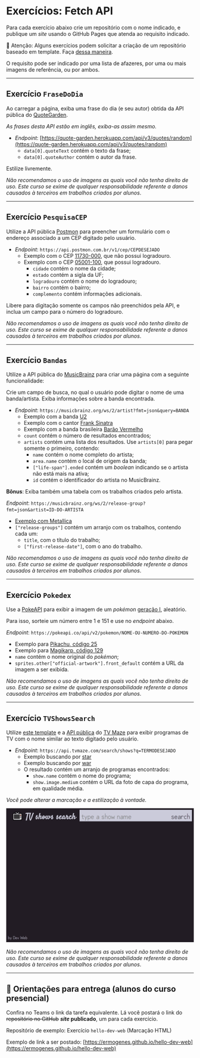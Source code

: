 # Exercícios: Fetch API

Para cada exercício abaixo crie um repositório com o nome indicado, e publique um _site_ usando o GitHub Pages que atenda ao requisito indicado.

👀 Atenção: Alguns exercícios podem solicitar a criação de um repositório baseado em template. Faça [dessa maneira](https://github.com/ermogenes/aulas-programacao-web/blob/master/content/github-template.md).

O requisito pode ser indicado por uma lista de afazeres, por uma ou mais imagens de referência, ou por ambos.

---

## Exercício `FraseDoDia`

Ao carregar a página, exiba uma frase do dia (e seu autor) obtida da API pública do [QuoteGarden](https://pprathameshmore.github.io/QuoteGarden/).

_As frases desta API estão em inglês, exiba-as assim mesmo._

- _Endpoint_: [https://quote-garden.herokuapp.com/api/v3/quotes/random](https://quote-garden.herokuapp.com/api/v3/quotes/random)
  - `data[0].quoteText` contém o texto da frase;
  - `data[0].quoteAuthor` contém o autor da frase.

Estilize livremente.

_Não recomendamos o uso de imagens as quais você não tenha direito de uso. Este curso se exime de qualquer responsabilidade referente a danos causados à terceiros em trabalhos criados por alunos_.

---

## Exercício `PesquisaCEP`

Utilize a API pública [Postmon](https://postmon.com.br/) para preencher um formulário com o endereço associado a um CEP digitado pelo usuário.

- _Endpoint_: `https://api.postmon.com.br/v1/cep/CEPDESEJADO`
  - Exemplo com o CEP [11730-000](https://api.postmon.com.br/v1/cep/11730000), que não possui logradouro.
  - Exemplo com o CEP [05001-100](https://api.postmon.com.br/v1/cep/05001100), que possui logradouro.
    - `cidade` contém o nome da cidade;
    - `estado` contém a sigla da UF;
    - `logradouro` contém o nome do logradouro;
    - `bairro` contém o bairro;
    - `complemento` contém informações adicionais.

Libere para digitação somente os campos não preenchidos pela API, e inclua um campo para o número do logradouro.

_Não recomendamos o uso de imagens as quais você não tenha direito de uso. Este curso se exime de qualquer responsabilidade referente a danos causados à terceiros em trabalhos criados por alunos_.

---

## Exercício `Bandas`

Utilize a API pública do [MusicBrainz](https://musicbrainz.org/doc/MusicBrainz_API) para criar uma página com a seguinte funcionalidade:

Crie um campo de busca, no qual o usuário pode digitar o nome de uma banda/artista. Exiba informações sobre a banda encontrada.

- _Endpoint_: `https://musicbrainz.org/ws/2/artist?fmt=json&query=BANDA`
  - Exemplo com a banda [U2](https://musicbrainz.org/ws/2/artist?fmt=json&query=u2)
  - Exemplo com o cantor [Frank Sinatra](https://musicbrainz.org/ws/2/artist?fmt=json&query=frank%20sinatra)
  - Exemplo com a banda brasileira [Barão Vermelho](https://musicbrainz.org/ws/2/artist?fmt=json&query=Bar%C3%A3o%20Vermelho)
  - `count` contém o número de resultados encontrados;
  - `artists` contém uma lista dos resultados. Use `artists[0]` para pegar somente o primeiro, contendo:
    - `name` contém o nome completo do artista;
    - `area.name` contém o local de origem da banda;
    - `["life-span"].ended` contém um _boolean_ indicando se o artista não está mais na ativa;
    - `id` contém o identificador do artista no MusicBrainz.

**Bônus**: Exiba também uma tabela com os trabalhos criados pelo artista.

_Endpoint_: `https://musicbrainz.org/ws/2/release-group?fmt=json&artist=ID-DO-ARTISTA`
  - [Exemplo com Metallica](https://musicbrainz.org/ws/2/release-group?fmt=json&artist=65f4f0c5-ef9e-490c-aee3-909e7ae6b2ab)
  - `["release-groups"]` contém um arranjo com os trabalhos, contendo cada um:
    - `title`, com o título do trabalho;
    - `["first-release-date"]`, com o ano do trabalho.

_Não recomendamos o uso de imagens as quais você não tenha direito de uso. Este curso se exime de qualquer responsabilidade referente a danos causados à terceiros em trabalhos criados por alunos_.

---

## Exercício `Pokedex`

Use a [PokeAPI](https://pokeapi.co/) para exibir a imagem de um _pokémon_ [geração I](https://pt.wikipedia.org/wiki/Lista_de_Pok%C3%A9mon_da_gera%C3%A7%C3%A3o_I), aleatório.

Para isso, sorteie um número entre 1 e 151 e use no _endpoint_ abaixo.

_Endpoint_: `https://pokeapi.co/api/v2/pokemon/NOME-OU-NUMERO-DO-POKEMON`
  - Exemplo para [Pikachu, código 25](https://pokeapi.co/api/v2/pokemon/25)
  - Exemplo para [Magikarp, código 129](https://pokeapi.co/api/v2/pokemon/129)
  - `name` contém o nome original do _pokémon_;
  - `sprites.other["official-artwork"].front_default` contém a URL da imagem a ser exibida.

_Não recomendamos o uso de imagens as quais você não tenha direito de uso. Este curso se exime de qualquer responsabilidade referente a danos causados à terceiros em trabalhos criados por alunos_.

---

## Exercício `TVShowsSearch`

Utilize [este template](https://github.com/ermogenes/tv-shows-search-exercise) e a [API pública](https://www.tvmaze.com/api) do [TV Maze](https://www.tvmaze.com/) para exibir programas de TV com o nome similar ao texto digitado pelo usuário.

- _Endpoint_: `https://api.tvmaze.com/search/shows?q=TERMODESEJADO`
  - Exemplo buscando por [star](https://api.tvmaze.com/search/shows?q=star)
  - Exemplo buscando por [war](https://api.tvmaze.com/search/shows?q=war)
  - O resultado contém um arranjo de programas encontrados:
    - `show.name` contém o nome do programa;
    - `show.image.medium` contém o URL da foto de capa do programa, em qualidade média.

_Você pode alterar a marcação e a estilização à vontade._

![](tv-shows-search.gif)

_Não recomendamos o uso de imagens as quais você não tenha direito de uso. Este curso se exime de qualquer responsabilidade referente a danos causados à terceiros em trabalhos criados por alunos_.

---

## 🏁 Orientações para entrega (alunos do curso presencial)

Confira no Teams o link da tarefa equivalente. Lá você postará o link do ~~repositório no GitHub~~ **_site_ publicado**, um para cada exercício.

Repositório de exemplo: Exercício `hello-dev-web` (Marcação HTML)

Exemplo de link a ser postado: [https://ermogenes.github.io/hello-dev-web](https://ermogenes.github.io/hello-dev-web)
